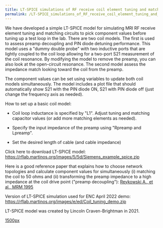 ```yaml
---
title: LT-SPICE simulations of RF receive coil element tuning and matching
permalink: /LT-SPICE_simulations_of_RF_receive_coil_element_tuning_and_matching/
---
```


We have developed a simple LT-SPICE model for simulating MRI RF receive
element tuning and matching circuits to pick component values before
tuning up a test loop in the lab. There are two coil models. The first
is used to assess preamp decoupling and PIN diode detuning performance.
This model uses a "dummy double probe" with two inductive ports that are
lightly coupled to the coil loop allowing for a two-port S21 measurement
of the coil resonance. By modifying the model to remove the preamp, you
can also look at the open-circuit resonance. The second model assess the
impedance match looking toward the coil from the preamp.

The component values can be set using variables to update both coil
models simultaneously. The model includes a plot file that should
automatically show S21 with the PIN diode ON, S21 with PIN diode off
(just change the frequency axis as needed).

How to set up a basic coil model:

- Coil loop inductance is specified by "L1". Adjust tuning and matching
  capacitor values (or add more matching elements as needed).

<!-- -->

- Specify the input impedance of the preamp using "Rpreamp and Lpreamp".

<!-- -->

- Set the desired length of cable (and cable impedance)

Click here to download LT-SPICE model:
<https://rflab.martinos.org/images/5/5d/Siemens_example_spice.zip>

Here is a good reference paper that explains how to choose network
topologies and calculate component values for simultaneously (i)
matching the coil to 50 ohms and (ii) transforming the preamp impedance
to a high impedance at the coil drive point ("preamp decoupling"):
[Reykowski A., et al., MRM
1995](https://onlinelibrary.wiley.com/doi/abs/10.1002/mrm.1910330617)

Version of LT-SPICE simulation used for ENC April 2022 demo:
<https://rflab.martinos.org/images/e/ed/Coil_tuning_demo.zip>

LT-SPICE model was created by Lincoln Craven-Brightman in 2021.

<a href="/File:Screen_Shot_2022-02-24_at_5.56.15_PM.png"
class="wikilink" title="1500px">1500px
